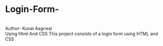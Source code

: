 # Login-Form-
<br>
Author- Kunal Aagrwal 
<br>
Using Html And CSS
This project consists of a login form using HTML and CSS
